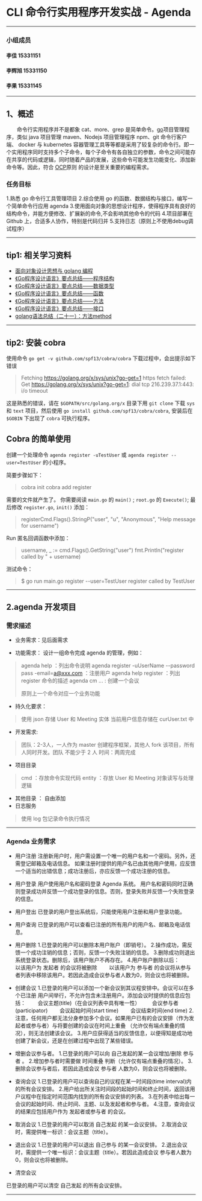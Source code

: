 ﻿# CLI 命令行实用程序开发实战 - Agenda
---
### **小组成员**
#### 李佳    15331151
#### 李辉旭  15331150
#### 李果    15331145
---
## 1、概述
  命令行实用程序并不是都象 cat、more、grep 是简单命令。[go](https://go-zh.org/cmd/go/)项目管理程序，类似 java 项目管理 maven、Nodejs 项目管理程序 npm、git 命令行客户端、 docker 与 kubernetes 容器管理工具等等都是采用了较复杂的命令行。即一个实用程序同时支持多个子命令，每个子命令有各自独立的参数，命令之间可能存在共享的代码或逻辑，同时随着产品的发展，这些命令可能发生功能变化、添加新命令等。因此，符合 [OCP](https://en.wikipedia.org/wiki/Open/closed_principle)原则 的设计是至关重要的编程需求。
### 任务目标

1.熟悉 go 命令行工具管理项目
2.综合使用 go 的函数、数据结构与接口，编写一个简单命令行应用 agenda
3.使用面向对象的思想设计程序，使得程序具有良好的结构命令，并能方便修改、扩展新的命令,不会影响其他命令的代码
4.项目部署在 Github 上，合适多人协作，特别是代码归并
5.支持日志（原则上不使用debug调试程序）

---
## tip1: 相关学习资料
- [面向对象设计思想与 golang 编程](http://blog.csdn.net/pmlpml/article/details/78326769)
- [《Go程序设计语言》要点总结——程序结构](http://time-track.cn/gopl-notes-program-structure.html)
- [《Go程序设计语言》要点总结——数据类型](http://time-track.cn/gopl-notes-types.html)
- [《Go程序设计语言》要点总结——函数](http://time-track.cn/gopl-notes-function.html)
- [《Go程序设计语言》要点总结——方法](http://time-track.cn/gopl-notes-function.html)
- [《Go程序设计语言》要点总结——接口](http://time-track.cn/gopl-notes-interface.html)
- [golang语法总结（二十一）：方法method](http://blog.csdn.net/qq245671051/article/details/50722802)

---

## tip2: 安装 cobra

使用命令 `go get -v github.com/spf13/cobra/cobra` 下载过程中，会出提示如下错误
>Fetching https://golang.org/x/sys/unix?go-get=1
https fetch failed: Get https://golang.org/x/sys/unix?go-get=1: dial tcp 216.239.37.1:443: i/o timeout

这是熟悉的错误，请在 `$GOPATH/src/golang.org/x` 目录下用 `git clone` 下载 `sys` 和 `text` 项目，然后使用 `go install github.com/spf13/cobra/cobra`, 安装后在 `$GOBIN` 下出现了 `cobra` 可执行程序。

## Cobra 的简单使用

创建一个处理命令 `agenda register -uTestUser` 或 `agenda register --user=TestUser` 的小程序。

简要步骤如下：
>cobra init
>cobra add register

需要的文件就产生了。 你需要阅读 `main.go` 的 `main()` ; `root.go` 的 `Execute()`; 最后修改 `register.go`, `init()` 添加：

>registerCmd.Flags().StringP("user", "u", "Anonymous", "Help message for username")

Run 匿名回调函数中添加：

>username, _ := cmd.Flags().GetString("user")
>fmt.Println("register called by " + username)

测试命令：
>$ go run main.go register --user=TestUser
>register called by TestUser

---
## 2.agenda 开发项目
### 需求描述

- 业务需求：见后面需求

- 功能需求： 设计一组命令完成 agenda 的管理，例如：
>agenda help ：列出命令说明
>agenda register -uUserName --password pass -email=a@xxx.com ：注册用户
>agenda help register ：列出 register 命令的描述
>agenda cm ... : 创建一个会议
>
>原则上一个命令对应一个业务功能

- 持久化要求：
>使用 json 存储 User 和 Meeting 实体
>当前用户信息存储在 curUser.txt 中

- 开发需求:
>团队：2-3人，一人作为 master 创建程序框架，其他人 fork 该项目，所有人同时开发。团队 不能少于 2 人
时间：两周完成

- 项目目录
>cmd ：存放命令实现代码
>entity ：存放 User 和 Meeting 对象读写与处理逻辑

- 其他目录 ： 自由添加
- 日志服务
>使用 log 包记录命令执行情况

---

### Agenda 业务需求

- 用户注册
注册新用户时，用户需设置一个唯一的用户名和一个密码。另外，还需登记邮箱及电话信息。
如果注册时提供的用户名已由其他用户使用，应反馈一个适当的出错信息；成功注册后，亦应反馈一个成功注册的信息。

- 用户登录
用户使用用户名和密码登录 Agenda 系统。
用户名和密码同时正确则登录成功并反馈一个成功登录的信息。否则，登录失败并反馈一个失败登录的信息。

- 用户登出
已登录的用户登出系统后，只能使用用户注册和用户登录功能。

- 用户查询
已登录的用户可以查看已注册的所有用户的用户名、邮箱及电话信息。

- 用户删除
1.已登录的用户可以删除本用户账户（即销号）。
2.操作成功，需反馈一个成功注销的信息；否则，反馈一个失败注销的信息。
3.删除成功则退出系统登录状态。删除后，该用户账户不再存在。
4.用户账户删除以后：
  以该用户为 发起者 的会议将被删除
  以该用户为 参与者 的会议将从参与者列表中移除该用户。若因此造成会议参与者人数为0，则会议也将被删除。

- 创建会议
1.已登录的用户可以添加一个新会议到其议程安排中。会议可以在多个已注册
用户间举行，不允许包含未注册用户。添加会议时提供的信息应包括：
  会议主题(title)（在会议列表中具有唯一性）
  会议参与者(participator)
  会议起始时间(start time)
  会议结束时间(end time)
2.注意，任何用户都无法分身参加多个会议。如果用户已有的会议安排（作为发起者或参与者）与将要创建的会议在时间上重叠 （允许仅有端点重叠的情况），则无法创建该会议。
3.用户应获得适当的反馈信息，以便得知是成功地创建了新会议，还是在创建过程中出现了某些错误。

- 增删会议参与者。
1.已登录的用户可以向 自己发起的某一会议增加/删除 参与者 。
2.增加参与者时需要做 时间重叠 判断（允许仅有端点重叠的情况）。
3.删除会议参与者后，若因此造成会议 参与者 人数为0，则会议也将被删除。

- 查询会议
1.已登录的用户可以查询自己的议程在某一时间段(time interval)内的所有会议安排。
2.用户给出所关注时间段的起始时间和终止时间，返回该用户议程中在指定时间范围内找到的所有会议安排的列表。
3.在列表中给出每一会议的起始时间、终止时间、主题、以及发起者和参与者。
4.注意，查询会议的结果应包括用户作为 发起者或参与者 的会议。

- 取消会议
1.已登录的用户可以取消 自己发起 的某一会议安排。
2.取消会议时，需提供唯一标识：会议主题（title）。

- 退出会议
1.已登录的用户可以退出 自己参与 的某一会议安排。
2.退出会议时，需提供一个唯一标识：会议主题（title）。若因此造成会议 参与者人数为0，则会议也将被删除。

- 清空会议

已登录的用户可以清空 自己发起 的所有会议安排。

---





